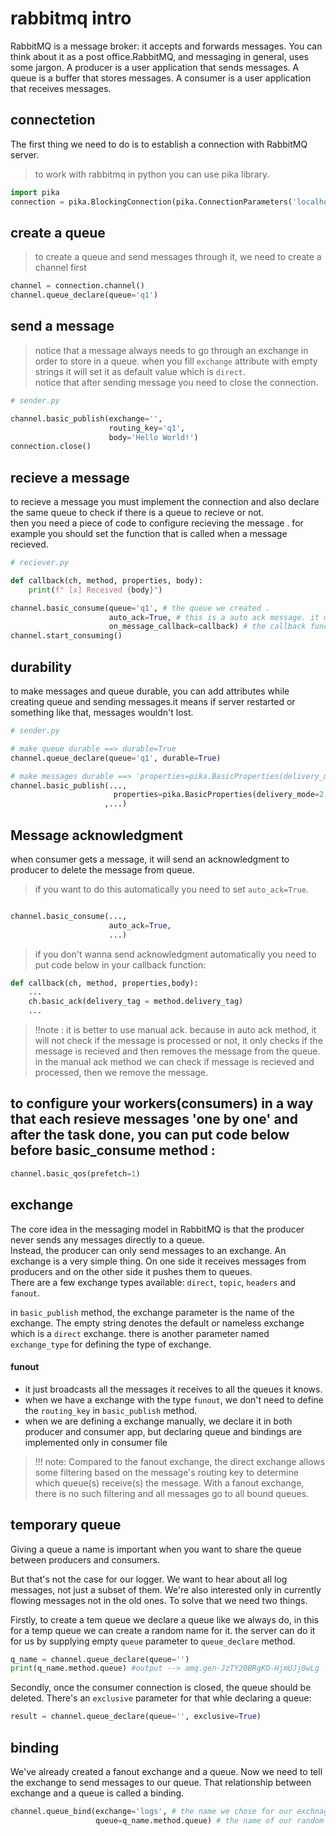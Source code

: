 # rabbitmq intro
RabbitMQ is a message broker: it accepts and forwards messages. You can think about it as a post office.RabbitMQ, and messaging in general, uses some jargon.
A producer is a user application that sends messages.
A queue is a buffer that stores messages.
A consumer is a user application that receives messages.

## connectetion
 The first thing we need to do is to establish a connection with RabbitMQ server.
 > to work with rabbitmq in python you can use pika library.  
```python
import pika
connection = pika.BlockingConnection(pika.ConnectionParameters('localhost'))
```

## create a queue
> to create a queue and send messages through it, we need to create a channel first
```python
channel = connection.channel()
channel.queue_declare(queue='q1')
```

## send a message 
> notice that a message always needs to go through an exchange in order to store in a queue.
> when you fill `exchange` attribute with empty strings it will set it as default value which is `direct`.  
> notice that after sending message you need to close the connection.  
```python
# sender.py

channel.basic_publish(exchange='',
                      routing_key='q1',
                      body='Hello World!')
connection.close()
```

## recieve a message
to recieve a message you must implement the connection and also declare the same queue to check if there is a queue to recieve or not.  
then you need a piece of code to configure recieving the message . for example you should set the function that is called when a message recieved.
```python
# reciever.py

def callback(ch, method, properties, body):
    print(f" [x] Received {body}")

channel.basic_consume(queue='q1', # the queue we created .
                      auto_ack=True, # this is a auto ack message. it means when a msg reached to consumer, remove the msg from queue.
                      on_message_callback=callback) # the callback function that will be executed if a message recieves.
channel.start_consuming()

```

## durability 
to make messages and queue durable, you can add attributes while creating queue and sending messages.it means if server restarted or something like that, messages wouldn't lost.  
```python
# sender.py

# make queue durable ==> durable=True
channel.queue_declare(queue='q1', durable=True)

# make messages durable ==> 'properties=pika.BasicProperties(delivery_mode=2,)' 2=persistent
channel.basic_publish(...,
                       properties=pika.BasicProperties(delivery_mode=2,)
                     ,...)

```

## Message acknowledgment
when consumer gets a message, it will send an acknowledgment to producer to delete the message from queue.  
> if you want to do this automatically you need to set `auto_ack=True`.  
```python

channel.basic_consume(...,
                      auto_ack=True,
                      ...)
```

> if you don't wanna send acknowledgment automatically you need to put code below in your callback function:
```python
def callback(ch, method, properties,body):
    ...
    ch.basic_ack(delivery_tag = method.delivery_tag)
    ...

```

> !!note : it is better to use manual ack. because in auto ack method, it will not check if the message is processed or not, it only checks if the message is recieved and then removes the message from the queue. in the manual ack method we can check if message is recieved and processed, then we remove the message.  

## to configure your workers(consumers) in a way that each resieve messages 'one by one' and after the task done, you can put code below before basic_consume method :
```python
channel.basic_qos(prefetch=1)
```

## exchange
The core idea in the messaging model in RabbitMQ is that the producer never sends any messages directly to a queue.  
Instead, the producer can only send messages to an exchange. An exchange is a very simple thing. On one side it receives messages from producers and on the other side it pushes them to queues.  
There are a few exchange types available: `direct`, `topic`, `headers` and `fanout`.

in `basic_publish` method, the exchange parameter is the name of the exchange. The empty string denotes the default or nameless exchange which is a `direct` exchange. there is another parameter named `exchange_type` for defining the type of exchange.

#### funout
* it just broadcasts all the messages it receives to all the queues it knows.
* when we have a exchange with the type `funout`, we don't need to define the `routing_key` in `basic_publish` method.
* when we are defining a exchange manually, we declare it in both producer and consumer app, but declaring queue and bindings are implemented only in consumer file

> !!! note: Compared to the fanout exchange, the direct exchange allows some filtering based on the message's routing key to determine which queue(s) receive(s) the message. With a fanout exchange, there is no such filtering and all messages go to all bound queues.  
## temporary queue
 Giving a queue a name is important when you want to share the queue between producers and consumers.

But that's not the case for our logger. We want to hear about all log messages, not just a subset of them. We're also interested only in currently flowing messages not in the old ones. To solve that we need two things.

Firstly, to create a tem queue we declare a queue like we always do, in this for a temp queue we can create a random name for it. the server can do it for us by supplying empty `queue` parameter to `queue_declare` method.
```python
q_name = channel.queue_declare(queue='')
print(q_name.method.queue) #output --> amq.gen-JzTY20BRgKO-HjmUJj0wLg
```
Secondly, once the consumer connection is closed, the queue should be deleted. There's an `exclusive` parameter for that whle declaring a queue:  
```python
result = channel.queue_declare(queue='', exclusive=True)

```

## binding 
We've already created a fanout exchange and a queue. Now we need to tell the exchange to send messages to our queue. That relationship between exchange and a queue is called a binding.
```python
channel.queue_bind(exchange='logs', # the name we chose for our exchnage
                   queue=q_name.method.queue) # the name of our random queue

```



